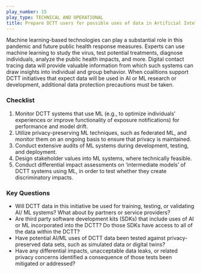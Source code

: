 ```yaml
---
play_number: 15
play_type: TECHNICAL AND OPERATIONAL
title: Prepare DCTT users for possible uses of data in Artificial Intelligence (AI) and Machine Learning (ML)
---
```


Machine learning-based technologies can play a substantial role in this pandemic and future public health response measures. Experts can use machine learning to study the virus, test potential treatments, diagnose individuals, analyze the public health impacts, and more. Digital contact tracing data will provide valuable information from which such systems can draw insights into individual and group behavior. When coalitions support DCTT initiatives that expect data will be used in AI or ML research or development, additional data protection precautions must be taken.

### Checklist
1. Monitor DCTT systems that use ML (e.g., to optimize individuals’ experiences or improve functionality of exposure notifications) for performance and model drift. 
2. Utilize privacy-preserving ML techniques, such as federated ML, and monitor them on an ongoing basis to ensure that privacy is maintained. 
3. Conduct extensive audits of ML systems during development, testing, and deployment.
4. Design stakeholder values into ML systems, where technically feasible. 
5. Conduct differential impact assessments on ‘intermediate models’ of DCTT systems using ML, in order to test whether they create discriminatory impacts.


### Key Questions
- Will DCTT data in this initiative be used for training, testing, or validating AI/ ML systems? What about by partners or service providers? 
- Are third party software development kits (SDKs) that include uses of AI or ML incorporated into the DCTT? Do those SDKs have access to all of the data within the DCTT?
- Have potential AI/ML uses of DCTT data been tested against privacy-preserved data sets, such as simulated data or digital twins? 
- Have any differential impacts, unacceptable data leaks, or related privacy concerns identified a consequence of those tests been mitigated or addressed?
